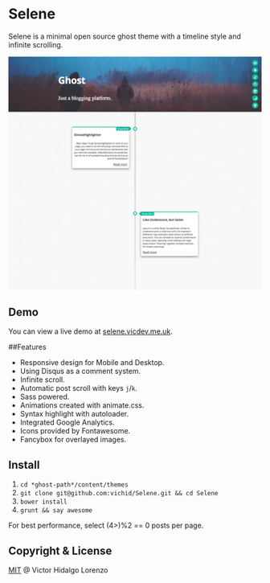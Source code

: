 # Selene

Selene is a minimal open source ghost theme with a timeline style and infinite scrolling.

![Blog image](/blog.png?raw=true)

## Demo

You can view a live demo at [selene.vicdev.me.uk](http://selene.vicdev.me.uk/).

##Features

* Responsive design for Mobile and Desktop.
* Using Disqus as a comment system.
* Infinite scroll.
* Automatic post scroll with keys `j`/`k`.
* Sass powered.
* Animations created with animate.css.
* Syntax highlight with autoloader.
* Integrated Google Analytics.
* Icons provided by Fontawesome.
* Fancybox for overlayed images.


## Install
1. `cd *ghost-path*/content/themes`
2. `git clone git@github.com:vichid/Selene.git && cd Selene`
3. `bower install`
4. `grunt && say awesome`


For best performance, select (4>)%2 == 0 posts per page.


## Copyright & License

[MIT](http://opensource.org/licenses/MIT) @ Victor Hidalgo Lorenzo
